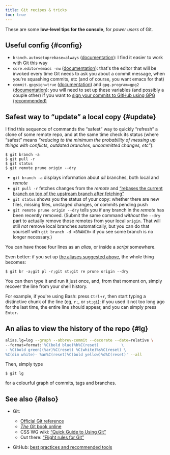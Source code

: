 ```yaml
---
title: Git recipes & tricks
toc: true
---
```


These are some **low-level tips for the console**, for *power users* of Git.

## Useful config {#config}

- `branch.autosetuprebase=always` ([documentation](https://git-scm.com/docs/git-config#git-config-branchautoSetupRebase)): I find it easier to work with Git this way
- `core.editor=emacs -nw` ([documentation](https://git-scm.com/docs/git-config#git-config-coreeditor)): that's the editor that will be invoked every time Git needs to ask you about a commit message, when you're squashing commits, etc (and of course, you want emacs for that)
- `commit.gpgsign=true` ([documentation](https://git-scm.com/docs/git-config#git-config-commitgpgSign)) and `gpg.program=gpg2` ([documentation](https://git-scm.com/docs/git-config#git-config-gpgprogram)): you will need to set up these variables (and possibly a couple other) if you want to [sign your commits to GitHub using GPG (recommended)](https://help.github.com/articles/signing-commits-with-gpg/)

## Safest way to “update” a local copy {#update}

I find this sequence of commands the “safest” way to quickly “refresh” a clone of some remote repo, and at the same time check its status (where “safest” means *“reducing to the minimum the probability of messing up things with conflicts, outdated branches, uncommitted changes, etc”*):

```shell
$ git branch -a
$ git pull -r
$ git status
$ git remote prune origin --dry
```

- `git branch -a` displays information about *all* branches, both local and *remote*
- `git pull -r` fetches changes from the *remote* and [“rebases the current branch on top of the upstream branch after fetching”](https://git-scm.com/docs/git-pull#git-pull--r)
- `git status` shows you the status of your copy: whether there are new files, missing files, unstaged changes, or commits pending push
- `git remote prune origin --dry` tells you if any branch in the *remote* has been recently removed. (Submit the same command *without* the `--dry` part to actually remove those remotes from your local `origin`. That will still *not* remove local branches automatically, but you can do that yourself with `git branch -d <BRANCH>` if you see some branch is no longer necessary.)

You can have those four lines as an *alias*, or inside a *script* somewhere.

Even better: if you set up [the aliases suggested above](#aliases), the whole thing becomes:

```shell
$ git br -a;git pl -r;git st;git re prune origin --dry
```

You can then type it and run it just once, and, from that moment on, simply recover the line from your shell history.

For example, if you're using Bash: press `Ctrl`+`r`, then start typing a distinctive chunk of the line (eg, `r;`, or `st;gi`); if you used it not too long ago for the last time, the entire line should appear, and you can simply press `Enter`.

## An alias to view the history of the repo {#lg}

```bash
alias.lg=log --graph --abbrev-commit --decorate --date=relative \
--format=format:'%C(bold blue)%h%C(reset)          \
- %C(bold green)(%ar)%C(reset) %C(white)%s%C(reset) \
%C(dim white)- %an%C(reset)%C(bold yellow)%d%C(reset)' --all
```

Then, simply type

```shell
$ git lg
```

for a colourful graph of commits, tags and branches.

## See also {#also}

- Git:
  
  - [Official Git reference](https://git-scm.com/docs)
  - [*The* Git book online](https://git-scm.com/book/en/v2)
  - CSS WG wiki: [“Quick Guide to Using Git”](https://wiki.csswg.org/tools/git)
  - Out there: [“Flight rules for Git”](https://github.com/k88hudson/git-flight-rules)
- GitHub: [best practices and recommended tools](best-practices.md)
